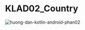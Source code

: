 # KLAD02_Country

![huong-dan-kotlin-android-phan02](https://user-images.githubusercontent.com/41292507/225469375-ea37eb1f-caf9-4ac3-9163-664ee8d3130d.png)
